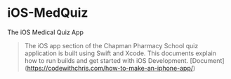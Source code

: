 # iOS-MedQuiz
The iOS Medical Quiz App

> The iOS app section of the Chapman Pharmacy School quiz application is built using Swift and Xcode. This documents explain how to run builds and get started with iOS Development. [Document]
(https://codewithchris.com/how-to-make-an-iphone-app/)
